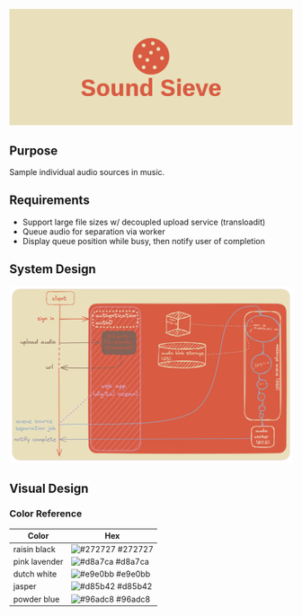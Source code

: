 
![Sound Sieve Logo](public/img/Sound%20Sieve-logo/cover.png)


## Purpose
Sample individual audio sources in music.


## Requirements

* Support large file sizes w/ decoupled upload service (transloadit)
* Queue audio for separation via worker
* Display queue position while busy, then notify user of completion


## System Design

![System Design Diagram](public/img/systemdiagram.png)

## Visual Design
### Color Reference

| Color             | Hex                                                                |
| ----------------- | ------------------------------------------------------------------ |
| raisin black | ![#272727](https://via.placeholder.com/10/272727?text=+) #272727 |
| pink lavender | ![#d8a7ca](https://via.placeholder.com/10/d8a7ca?text=+) #d8a7ca |
| dutch white | ![#e9e0bb](https://via.placeholder.com/10/e9e0bb?text=+) #e9e0bb |
| jasper | ![#d85b42](https://via.placeholder.com/10/d85b42?text=+) #d85b42 |
| powder blue | ![#96adc8](https://via.placeholder.com/10/96adc8?text=+) #96adc8 |